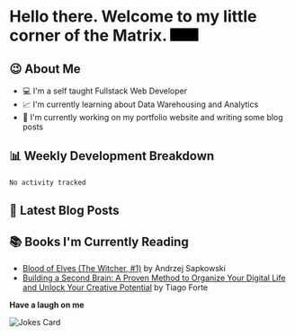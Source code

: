 # Hello there. Welcome to my little corner of the Matrix. <img src="./images/matrix.gif" width="50px">

## :wink: About Me
- :computer: I'm a self taught Fullstack Web Developer
- :chart_with_upwards_trend: I'm currently learning about Data Warehousing and Analytics
- :bookmark_tabs: I'm currently working on my portfolio website and writing some blog posts

## :bar_chart: Weekly Development Breakdown
<!--START_SECTION:waka-->

```txt
No activity tracked
```

<!--END_SECTION:waka-->

## :memo: Latest Blog Posts
<!-- BLOG-POST-LIST:START -->
<!-- BLOG-POST-LIST:END -->

## :books: Books I'm Currently Reading
<!-- GOODREADS-LIST:START -->
- [Blood of Elves (The Witcher, #1)](https://www.goodreads.com/review/show/5637403876?utm_medium=api&utm_source=rss) by Andrzej Sapkowski
- [Building a Second Brain: A Proven Method to Organize Your Digital Life and Unlock Your Creative Potential](https://www.goodreads.com/review/show/4706441077?utm_medium=api&utm_source=rss) by Tiago Forte
<!-- GOODREADS-LIST:END -->

**Have a laugh on me**

<img src="https://readme-jokes.vercel.app/api" alt="Jokes Card" />